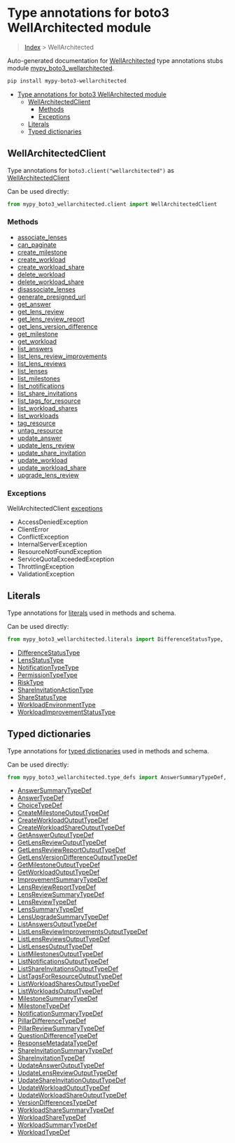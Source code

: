# Type annotations for boto3 WellArchitected module

> [Index](..) > WellArchitected

Auto-generated documentation for
[WellArchitected](https://boto3.amazonaws.com/v1/documentation/api/1.17.74/reference/services/wellarchitected.html#WellArchitected)
type annotations stubs module
[mypy_boto3_wellarchitected](https://pypi.org/project/mypy-boto3-wellarchitected/).

```bash
pip install mypy-boto3-wellarchitected
```

- [Type annotations for boto3 WellArchitected module](#type-annotations-for-boto3-wellarchitected-module)
  - [WellArchitectedClient](#wellarchitectedclient)
    - [Methods](#methods)
    - [Exceptions](#exceptions)
  - [Literals](#literals)
  - [Typed dictionaries](#typed-dictionaries)

## WellArchitectedClient

Type annotations for `boto3.client("wellarchitected")` as
[WellArchitectedClient](./client.md)

Can be used directly:

```python
from mypy_boto3_wellarchitected.client import WellArchitectedClient
```

### Methods

- [associate_lenses](./client.md#associate_lenses)
- [can_paginate](./client.md#can_paginate)
- [create_milestone](./client.md#create_milestone)
- [create_workload](./client.md#create_workload)
- [create_workload_share](./client.md#create_workload_share)
- [delete_workload](./client.md#delete_workload)
- [delete_workload_share](./client.md#delete_workload_share)
- [disassociate_lenses](./client.md#disassociate_lenses)
- [generate_presigned_url](./client.md#generate_presigned_url)
- [get_answer](./client.md#get_answer)
- [get_lens_review](./client.md#get_lens_review)
- [get_lens_review_report](./client.md#get_lens_review_report)
- [get_lens_version_difference](./client.md#get_lens_version_difference)
- [get_milestone](./client.md#get_milestone)
- [get_workload](./client.md#get_workload)
- [list_answers](./client.md#list_answers)
- [list_lens_review_improvements](./client.md#list_lens_review_improvements)
- [list_lens_reviews](./client.md#list_lens_reviews)
- [list_lenses](./client.md#list_lenses)
- [list_milestones](./client.md#list_milestones)
- [list_notifications](./client.md#list_notifications)
- [list_share_invitations](./client.md#list_share_invitations)
- [list_tags_for_resource](./client.md#list_tags_for_resource)
- [list_workload_shares](./client.md#list_workload_shares)
- [list_workloads](./client.md#list_workloads)
- [tag_resource](./client.md#tag_resource)
- [untag_resource](./client.md#untag_resource)
- [update_answer](./client.md#update_answer)
- [update_lens_review](./client.md#update_lens_review)
- [update_share_invitation](./client.md#update_share_invitation)
- [update_workload](./client.md#update_workload)
- [update_workload_share](./client.md#update_workload_share)
- [upgrade_lens_review](./client.md#upgrade_lens_review)

### Exceptions

WellArchitectedClient [exceptions](./client.md#exceptions)

- AccessDeniedException
- ClientError
- ConflictException
- InternalServerException
- ResourceNotFoundException
- ServiceQuotaExceededException
- ThrottlingException
- ValidationException

## Literals

Type annotations for [literals](./literals.md) used in methods and schema.

Can be used directly:

```python
from mypy_boto3_wellarchitected.literals import DifferenceStatusType, ...
```

- [DifferenceStatusType](./literals.md#differencestatustype)
- [LensStatusType](./literals.md#lensstatustype)
- [NotificationTypeType](./literals.md#notificationtypetype)
- [PermissionTypeType](./literals.md#permissiontypetype)
- [RiskType](./literals.md#risktype)
- [ShareInvitationActionType](./literals.md#shareinvitationactiontype)
- [ShareStatusType](./literals.md#sharestatustype)
- [WorkloadEnvironmentType](./literals.md#workloadenvironmenttype)
- [WorkloadImprovementStatusType](./literals.md#workloadimprovementstatustype)

## Typed dictionaries

Type annotations for [typed dictionaries](./type_defs.md) used in methods and
schema.

Can be used directly:

```python
from mypy_boto3_wellarchitected.type_defs import AnswerSummaryTypeDef, ...
```

- [AnswerSummaryTypeDef](./type_defs.md#answersummarytypedef)
- [AnswerTypeDef](./type_defs.md#answertypedef)
- [ChoiceTypeDef](./type_defs.md#choicetypedef)
- [CreateMilestoneOutputTypeDef](./type_defs.md#createmilestoneoutputtypedef)
- [CreateWorkloadOutputTypeDef](./type_defs.md#createworkloadoutputtypedef)
- [CreateWorkloadShareOutputTypeDef](./type_defs.md#createworkloadshareoutputtypedef)
- [GetAnswerOutputTypeDef](./type_defs.md#getansweroutputtypedef)
- [GetLensReviewOutputTypeDef](./type_defs.md#getlensreviewoutputtypedef)
- [GetLensReviewReportOutputTypeDef](./type_defs.md#getlensreviewreportoutputtypedef)
- [GetLensVersionDifferenceOutputTypeDef](./type_defs.md#getlensversiondifferenceoutputtypedef)
- [GetMilestoneOutputTypeDef](./type_defs.md#getmilestoneoutputtypedef)
- [GetWorkloadOutputTypeDef](./type_defs.md#getworkloadoutputtypedef)
- [ImprovementSummaryTypeDef](./type_defs.md#improvementsummarytypedef)
- [LensReviewReportTypeDef](./type_defs.md#lensreviewreporttypedef)
- [LensReviewSummaryTypeDef](./type_defs.md#lensreviewsummarytypedef)
- [LensReviewTypeDef](./type_defs.md#lensreviewtypedef)
- [LensSummaryTypeDef](./type_defs.md#lenssummarytypedef)
- [LensUpgradeSummaryTypeDef](./type_defs.md#lensupgradesummarytypedef)
- [ListAnswersOutputTypeDef](./type_defs.md#listanswersoutputtypedef)
- [ListLensReviewImprovementsOutputTypeDef](./type_defs.md#listlensreviewimprovementsoutputtypedef)
- [ListLensReviewsOutputTypeDef](./type_defs.md#listlensreviewsoutputtypedef)
- [ListLensesOutputTypeDef](./type_defs.md#listlensesoutputtypedef)
- [ListMilestonesOutputTypeDef](./type_defs.md#listmilestonesoutputtypedef)
- [ListNotificationsOutputTypeDef](./type_defs.md#listnotificationsoutputtypedef)
- [ListShareInvitationsOutputTypeDef](./type_defs.md#listshareinvitationsoutputtypedef)
- [ListTagsForResourceOutputTypeDef](./type_defs.md#listtagsforresourceoutputtypedef)
- [ListWorkloadSharesOutputTypeDef](./type_defs.md#listworkloadsharesoutputtypedef)
- [ListWorkloadsOutputTypeDef](./type_defs.md#listworkloadsoutputtypedef)
- [MilestoneSummaryTypeDef](./type_defs.md#milestonesummarytypedef)
- [MilestoneTypeDef](./type_defs.md#milestonetypedef)
- [NotificationSummaryTypeDef](./type_defs.md#notificationsummarytypedef)
- [PillarDifferenceTypeDef](./type_defs.md#pillardifferencetypedef)
- [PillarReviewSummaryTypeDef](./type_defs.md#pillarreviewsummarytypedef)
- [QuestionDifferenceTypeDef](./type_defs.md#questiondifferencetypedef)
- [ResponseMetadataTypeDef](./type_defs.md#responsemetadatatypedef)
- [ShareInvitationSummaryTypeDef](./type_defs.md#shareinvitationsummarytypedef)
- [ShareInvitationTypeDef](./type_defs.md#shareinvitationtypedef)
- [UpdateAnswerOutputTypeDef](./type_defs.md#updateansweroutputtypedef)
- [UpdateLensReviewOutputTypeDef](./type_defs.md#updatelensreviewoutputtypedef)
- [UpdateShareInvitationOutputTypeDef](./type_defs.md#updateshareinvitationoutputtypedef)
- [UpdateWorkloadOutputTypeDef](./type_defs.md#updateworkloadoutputtypedef)
- [UpdateWorkloadShareOutputTypeDef](./type_defs.md#updateworkloadshareoutputtypedef)
- [VersionDifferencesTypeDef](./type_defs.md#versiondifferencestypedef)
- [WorkloadShareSummaryTypeDef](./type_defs.md#workloadsharesummarytypedef)
- [WorkloadShareTypeDef](./type_defs.md#workloadsharetypedef)
- [WorkloadSummaryTypeDef](./type_defs.md#workloadsummarytypedef)
- [WorkloadTypeDef](./type_defs.md#workloadtypedef)
